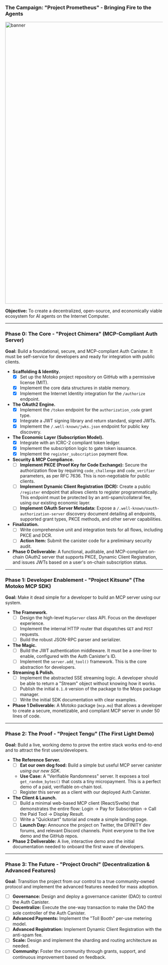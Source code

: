 ### The Campaign: "Project Prometheus" - Bringing Fire to the Agents
<img width="1536" height="900" alt="banner" src="https://github.com/user-attachments/assets/f9189ebb-7dbd-4087-b8be-205c8e7ddc69" />

**Objective:** To create a decentralized, open-source, and economically viable ecosystem for AI agents on the Internet Computer.

---

### Phase 0: The Core - "Project Chimera" (MCP-Compliant Auth Server)

**Goal:** Build a foundational, secure, and MCP-compliant Auth Canister. It must be self-service for developers and ready for integration with public clients.

*   **Scaffolding & Identity.**
    *   [x] Set up the Motoko project repository on GitHub with a permissive license (MIT).
    *   [x] Implement the core data structures in stable memory.
    *   [x] Implement the Internet Identity integration for the `/authorize` endpoint.

*   **The OAuth2 Engine.**
    *   [x] Implement the `/token` endpoint for the `authorization_code` grant type.
    *   [x] Integrate a JWT signing library and return standard, signed JWTs.
    *   [x] Implement the `/.well-known/jwks.json` endpoint for public key discovery.

*   **The Economic Layer (Subscription Model).**
    *   [x] Integrate with an ICRC-2 compliant token ledger.
    *   [x] Implement the subscription logic to gate token issuance.
    *   [x] Implement the `register_subscription` payment flow.

*   **Security & MCP Compliance.**
    *   [ ] **Implement PKCE (Proof Key for Code Exchange):** Secure the authorization flow by requiring `code_challenge` and `code_verifier` parameters, as per RFC 7636. This is non-negotiable for public clients.
    *   [ ] **Implement Dynamic Client Registration (DCR):** Create a public `/register` endpoint that allows clients to register programmatically. This endpoint must be protected by an anti-spam/collateral fee, using our existing economic layer.
    *   [ ] **Implement OAuth Server Metadata:** Expose a `/.well-known/oauth-authorization-server` discovery document detailing all endpoints, supported grant types, PKCE methods, and other server capabilities.

*   **Finalization.**
    *   [ ] Write comprehensive unit and integration tests for all flows, including PKCE and DCR.
    *   [ ] **Action Item:** Submit the canister code for a preliminary security audit.

*   **Phase 0 Deliverable:** A functional, auditable, and MCP-compliant on-chain OAuth2 server that supports PKCE, Dynamic Client Registration, and issues JWTs based on a user's on-chain subscription status.

---

### Phase 1: Developer Enablement - "Project Kitsune" (The Motoko MCP SDK)

**Goal:** Make it dead simple for a developer to build an MCP server using our system.

*   **The Framework.**
    *   [ ] Design the high-level `McpServer` class API. Focus on the developer experience.
    *   [ ] Implement the internal HTTP router that dispatches `GET` and `POST` requests.
    *   [ ] Build the robust JSON-RPC parser and serializer.

*   **The Magic.**
    *   [ ] Build the JWT authentication middleware. It must be a one-liner to enable, configured with the Auth Canister's ID.
    *   [ ] Implement the `server.add_tool()` framework. This is the core abstraction for developers.

*   **Streaming & Polish.**
    *   [ ] Implement the abstracted SSE streaming logic. A developer should be able to return a "Stream" object without knowing how it works.
    *   [ ] Publish the initial `0.1.0` version of the package to the Mops package manager.
    *   [ ] Write the initial SDK documentation with clear examples.

*   **Phase 1 Deliverable:** A Motoko package (`mcp.mo`) that allows a developer to create a secure, monetizable, and compliant MCP server in under 50 lines of code.

---

### Phase 2: The Proof - "Project Tengu" (The First Light Demo)

**Goal:** Build a live, working demo to prove the entire stack works end-to-end and to attract the first users/developers.

*   **The Reference Server.**
    *   [ ] **Eat our own dog food:** Build a simple but useful MCP server canister *using our new SDK*.
    *   **Use Case:** A "Verifiable Randomness" server. It exposes a tool `get_random_bytes()` that costs a tiny micropayment. This is a perfect demo of a paid, verifiable on-chain tool.
    *   [ ] Register this server as a client with our deployed Auth Canister.

*   **The Client & Launch.**
    *   [ ] Build a minimal web-based MCP client (React/Svelte) that demonstrates the entire flow: Login -> Pay for Subscription -> Call the Paid Tool -> Display Result.
    *   [ ] Write a "Quickstart" tutorial and create a simple landing page.
    *   [ ] **Launch Day:** Announce the project on Twitter, the DFINITY dev forums, and relevant Discord channels. Point everyone to the live demo and the GitHub repos.

*   **Phase 2 Deliverable:** A live, interactive demo and the initial documentation needed to onboard the first wave of developers.

---

### Phase 3: The Future - "Project Orochi" (Decentralization & Advanced Features)

**Goal:** Transition the project from our control to a true community-owned protocol and implement the advanced features needed for mass adoption.

*   [ ] **Governance:** Design and deploy a governance canister (DAO) to control the Auth Canister.
*   [ ] **Decentralize:** Execute the one-way transaction to make the DAO the sole controller of the Auth Canister.
*   [ ] **Advanced Payments:** Implement the "Toll Booth" per-use metering model.
*   [ ] **Advanced Registration:** Implement Dynamic Client Registration with the anti-spam fee.
*   [ ] **Scale:** Design and implement the sharding and routing architecture as needed.
*   [ ] **Community:** Foster the community through grants, support, and continuous improvement based on feedback.
